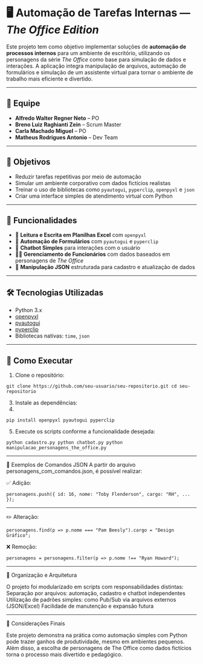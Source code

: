 # 🖥️ Automação de Tarefas Internas — *The Office Edition*

Este projeto tem como objetivo implementar soluções de **automação de processos internos** para um ambiente de escritório, utilizando os personagens da série *The Office* como base para simulação de dados e interações. A aplicação integra manipulação de arquivos, automação de formulários e simulação de um assistente virtual para tornar o ambiente de trabalho mais eficiente e divertido.

---

## 👥 Equipe

- **Alfredo Walter Regner Neto** – PO  
- **Breno Luiz Raghianti Zein** – Scrum Master  
- **Carla Machado Miguel** – PO  
- **Matheus Rodrigues Antonio** – Dev Team  

---

## 🎯 Objetivos

- Reduzir tarefas repetitivas por meio de automação  
- Simular um ambiente corporativo com dados fictícios realistas  
- Treinar o uso de bibliotecas como `pyautogui`, `pyperclip`, `openpyxl` e `json`  
- Criar uma interface simples de atendimento virtual com Python  

---

## 🚀 Funcionalidades

- 📑 **Leitura e Escrita em Planilhas Excel** com `openpyxl`
- 🧠 **Automação de Formulários** com `pyautogui` e `pyperclip`
- 🤖 **Chatbot Simples** para interações com o usuário
- 👨‍💼 **Gerenciamento de Funcionários** com dados baseados em personagens de *The Office*
- 🧾 **Manipulação JSON** estruturada para cadastro e atualização de dados

---

## 🛠️ Tecnologias Utilizadas

- Python 3.x
- [openpyxl](https://pypi.org/project/openpyxl/)
- [pyautogui](https://pypi.org/project/PyAutoGUI/)
- [pyperclip](https://pypi.org/project/pyperclip/)
- Bibliotecas nativas: `time`, `json`

---

## 🔧 Como Executar

1. Clone o repositório:

  ``git clone https://github.com/seu-usuario/seu-repositorio.git
   cd seu-repositorio``

3. Instale as dependências:
4. 
``pip install openpyxl pyautogui pyperclip``

5. Execute os scripts conforme a funcionalidade desejada:

``python cadastro.py
python chatbot.py
python manipulacao_personagens_the_office.py``

---

🧪 Exemplos de Comandos JSON
A partir do arquivo personagens_com_comandos.json, é possível realizar:

✅ Adição:

``personagens.push({
  id: 16,
  nome: "Toby Flenderson",
  cargo: "RH",
  ...
});``

---

✏️ Alteração:

``personagens.find(p => p.nome === "Pam Beesly").cargo = "Design Gráfico";``

❌ Remoção:

``personagens = personagens.filter(p => p.nome !== "Ryan Howard");``

---

🧩 Organização e Arquitetura

O projeto foi modularizado em scripts com responsabilidades distintas:
Separação por arquivos: automação, cadastro e chatbot independentes
Utilização de padrões simples: como Pub/Sub via arquivos externos (JSON/Excel)
Facilidade de manutenção e expansão futura

---

📌 Considerações Finais

Este projeto demonstra na prática como automação simples com Python pode trazer ganhos de produtividade, mesmo em ambientes pequenos. Além disso, a escolha de personagens de The Office como dados fictícios torna o processo mais divertido e pedagógico.
